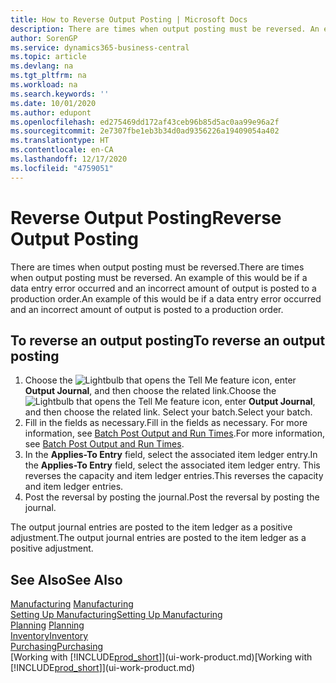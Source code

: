 ```yaml
---
title: How to Reverse Output Posting | Microsoft Docs
description: There are times when output posting must be reversed. An example of this would be if a data entry error occurred and an incorrect amount of output is posted to a production order.
author: SorenGP
ms.service: dynamics365-business-central
ms.topic: article
ms.devlang: na
ms.tgt_pltfrm: na
ms.workload: na
ms.search.keywords: ''
ms.date: 10/01/2020
ms.author: edupont
ms.openlocfilehash: ed275469dd172af43ceb96b85d5ac0aa99e96a2f
ms.sourcegitcommit: 2e7307fbe1eb3b34d0ad9356226a19409054a402
ms.translationtype: HT
ms.contentlocale: en-CA
ms.lasthandoff: 12/17/2020
ms.locfileid: "4759051"
---
```

# <a name="reverse-output-posting"></a><span data-ttu-id="ed86a-104">Reverse Output Posting</span><span class="sxs-lookup"><span data-stu-id="ed86a-104">Reverse Output Posting</span></span>
<span data-ttu-id="ed86a-105">There are times when output posting must be reversed.</span><span class="sxs-lookup"><span data-stu-id="ed86a-105">There are times when output posting must be reversed.</span></span> <span data-ttu-id="ed86a-106">An example of this would be if a data entry error occurred and an incorrect amount of output is posted to a production order.</span><span class="sxs-lookup"><span data-stu-id="ed86a-106">An example of this would be if a data entry error occurred and an incorrect amount of output is posted to a production order.</span></span>  

## <a name="to-reverse-an-output-posting"></a><span data-ttu-id="ed86a-107">To reverse an output posting</span><span class="sxs-lookup"><span data-stu-id="ed86a-107">To reverse an output posting</span></span>  
1.  <span data-ttu-id="ed86a-108">Choose the ![Lightbulb that opens the Tell Me feature](media/ui-search/search_small.png "Tell me what you want to do") icon, enter **Output Journal**, and then choose the related link.</span><span class="sxs-lookup"><span data-stu-id="ed86a-108">Choose the ![Lightbulb that opens the Tell Me feature](media/ui-search/search_small.png "Tell me what you want to do") icon, enter **Output Journal**, and then choose the related link.</span></span> <span data-ttu-id="ed86a-109">Select your batch.</span><span class="sxs-lookup"><span data-stu-id="ed86a-109">Select your batch.</span></span>  
2. <span data-ttu-id="ed86a-110">Fill in the fields as necessary.</span><span class="sxs-lookup"><span data-stu-id="ed86a-110">Fill in the fields as necessary.</span></span> <span data-ttu-id="ed86a-111">For more information, see [Batch Post Output and Run Times](production-how-to-post-output-quantity.md).</span><span class="sxs-lookup"><span data-stu-id="ed86a-111">For more information, see [Batch Post Output and Run Times](production-how-to-post-output-quantity.md).</span></span>
3.  <span data-ttu-id="ed86a-112">In the **Applies-To Entry** field, select the associated item ledger entry.</span><span class="sxs-lookup"><span data-stu-id="ed86a-112">In the **Applies-To Entry** field, select the associated item ledger entry.</span></span> <span data-ttu-id="ed86a-113">This reverses the capacity and item ledger entries.</span><span class="sxs-lookup"><span data-stu-id="ed86a-113">This reverses the capacity and item ledger entries.</span></span>  
4. <span data-ttu-id="ed86a-114">Post the reversal by posting the journal.</span><span class="sxs-lookup"><span data-stu-id="ed86a-114">Post the reversal by posting the journal.</span></span>  

<span data-ttu-id="ed86a-115">The output journal entries are posted to the item ledger as a positive adjustment.</span><span class="sxs-lookup"><span data-stu-id="ed86a-115">The output journal entries are posted to the item ledger as a positive adjustment.</span></span>  

## <a name="see-also"></a><span data-ttu-id="ed86a-116">See Also</span><span class="sxs-lookup"><span data-stu-id="ed86a-116">See Also</span></span>  
 <span data-ttu-id="ed86a-117">[Manufacturing](production-manage-manufacturing.md)  </span><span class="sxs-lookup"><span data-stu-id="ed86a-117">[Manufacturing](production-manage-manufacturing.md)  </span></span>  
 [<span data-ttu-id="ed86a-118">Setting Up Manufacturing</span><span class="sxs-lookup"><span data-stu-id="ed86a-118">Setting Up Manufacturing</span></span>](production-configure-production-processes.md)  
 <span data-ttu-id="ed86a-119">[Planning](production-planning.md)    </span><span class="sxs-lookup"><span data-stu-id="ed86a-119">[Planning](production-planning.md)    </span></span>  
 [<span data-ttu-id="ed86a-120">Inventory</span><span class="sxs-lookup"><span data-stu-id="ed86a-120">Inventory</span></span>](inventory-manage-inventory.md)  
 [<span data-ttu-id="ed86a-121">Purchasing</span><span class="sxs-lookup"><span data-stu-id="ed86a-121">Purchasing</span></span>](purchasing-manage-purchasing.md)  
 <span data-ttu-id="ed86a-122">[Working with [!INCLUDE[prod_short](includes/prod_short.md)]](ui-work-product.md)</span><span class="sxs-lookup"><span data-stu-id="ed86a-122">[Working with [!INCLUDE[prod_short](includes/prod_short.md)]](ui-work-product.md)</span></span>  
